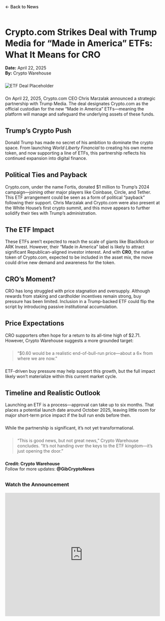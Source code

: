 <!-- 2025-04-22-crypto-trump-etf.md -->
<style>
  /* 📐 Extra ruimte voor alle koppen binnen de post */
  .post-content h1,
  .post-content h2,
  .post-content h3,
  .post-content h4 {
    margin-top: 2rem;
    margin-bottom: 1rem;
    line-height: 1.3;
  }

  /* 📄 Iets meer ruimte onder paragrafen */
  .post-content p {
    margin-bottom: 1.5rem;
  }

  /* ⛔ Verberg alle horizontale lijnen die door '---' worden toegevoegd */
  .post-content hr {
    display: none;
  }

  /* 🔙 “Back to News” link transparent achtergrond, accent-kleur en geen rand */
  .post-content .back-link {
    display: inline-block;
    background: transparent;
    color: var(--accent-color);
    text-decoration: none;
    margin-bottom: 1.5rem;
    padding: 0;
    border: none;
    font-weight: 500;
  }
  .post-content .back-link:hover {
    text-decoration: underline;
  }
</style>

<div class="post-content">
  <a href="news.html" class="back-link">← Back to News</a>

  # Crypto.com Strikes Deal with Trump Media for “Made in America” ETFs: What It Means for CRO

  **Date:** April 22, 2025  
  **By:** Crypto Warehouse  

  ![ETF Deal Placeholder](../assets/news/etfDeal.jpg)

  On April 22, 2025, Crypto.com CEO Chris Marzalak announced a strategic partnership with Trump Media. The deal designates Crypto.com as the official custodian for the new “Made in America” ETFs—meaning the platform will manage and safeguard the underlying assets of these funds.

  ## Trump’s Crypto Push

  Donald Trump has made no secret of his ambition to dominate the crypto space. From launching *World Liberty Financial* to creating his own meme token, and now supporting a line of ETFs, this partnership reflects his continued expansion into digital finance.

  ## Political Ties and Payback

  Crypto.com, under the name Fortis, donated $1 million to Trump’s 2024 campaign—joining other major players like Coinbase, Circle, and Tether. This ETF arrangement could be seen as a form of political “payback” following their support. Chris Marzalak and Crypto.com were also present at the White House’s first crypto summit, and this move appears to further solidify their ties with Trump’s administration.

  ## The ETF Impact

  These ETFs aren’t expected to reach the scale of giants like BlackRock or ARK Invest. However, their “Made in America” label is likely to attract significant Republican-aligned investor interest. And with **CRO**, the native token of Crypto.com, expected to be included in the asset mix, the move could drive new demand and awareness for the token.

  ## CRO’s Moment?

  CRO has long struggled with price stagnation and oversupply. Although rewards from staking and cardholder incentives remain strong, buy pressure has been limited. Inclusion in a Trump-backed ETF could flip the script by introducing passive institutional accumulation.

  ## Price Expectations

  CRO supporters often hope for a return to its all-time high of $2.71. However, Crypto Warehouse suggests a more grounded target:  
  > “$0.60 would be a realistic end-of-bull-run price—about a 6× from where we are now.”

  ETF-driven buy pressure may help support this growth, but the full impact likely won’t materialize within this current market cycle.

  ## Timeline and Realistic Outlook

  Launching an ETF is a process—approval can take up to six months. That places a potential launch date around October 2025, leaving little room for major short-term price impact if the bull run ends before then.

  While the partnership is significant, it’s not yet transformational.  

  > “This is good news, but not great news,” Crypto Warehouse concludes. “It’s not handing over the keys to the ETF kingdom—it’s just opening the door.”

  **Credit: Crypto Warehouse**  
  Follow for more updates: **@GibCryptoNews**

  ### Watch the Announcement

  <iframe
    width="100%"
    height="400"
    src="https://www.youtube.com/embed/WKziRYa3clw"
    frameborder="0"
    allow="accelerometer; autoplay; encrypted-media; gyroscope; picture-in-picture"
    allowfullscreen>
  </iframe>
</div>
